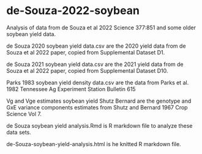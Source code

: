 # de-Souza-2022-soybean
Analysis of data from de Souza et al 2022 Science 377:851 and some older soybean yield data.  

de Souza 2020 soybean yield data.csv are the 2020 yield data from de Souza et al 2022 paper, copied from Supplemental Dataset D1.  

de Souza 2021 soybean yield data.csv are the 2021 yield data from de Souza et al 2022 paper, copied from Supplemental Dataset D10.  

Parks 1983 soybean yield density data.csv are the data from Parks et al. 1982 Tennessee Ag Experiment Station Bulletin 615  

Vg and Vge estimates soybean yield Shutz Bernard are the genotype and GxE variance components estimates from Shutz and Bernard 1967 Crop Science Vol 7.  

de Souza soybean yield analysis.Rmd is R markdown file to analyze these data sets.  

de-Souza-soybean-yield-analysis.html is he knitted R markdown file.  
